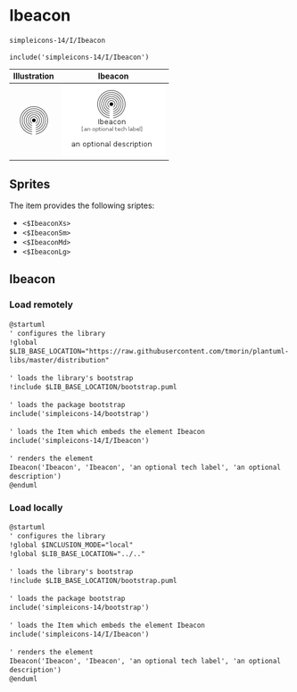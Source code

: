 # Ibeacon


```text
simpleicons-14/I/Ibeacon
```

```text
include('simpleicons-14/I/Ibeacon')
```



| Illustration | Ibeacon |
| :---: | :---: |
| ![illustration for Illustration](../../simpleicons-14/I/Ibeacon.png) | ![illustration for Ibeacon](../../simpleicons-14/I/Ibeacon.Local.png) |



## Sprites
The item provides the following sriptes:

- `<$IbeaconXs>`
- `<$IbeaconSm>`
- `<$IbeaconMd>`
- `<$IbeaconLg>`





## Ibeacon

### Load remotely
```plantuml
@startuml
' configures the library
!global $LIB_BASE_LOCATION="https://raw.githubusercontent.com/tmorin/plantuml-libs/master/distribution"

' loads the library's bootstrap
!include $LIB_BASE_LOCATION/bootstrap.puml

' loads the package bootstrap
include('simpleicons-14/bootstrap')

' loads the Item which embeds the element Ibeacon
include('simpleicons-14/I/Ibeacon')

' renders the element
Ibeacon('Ibeacon', 'Ibeacon', 'an optional tech label', 'an optional description')
@enduml
```

### Load locally
```plantuml
@startuml
' configures the library
!global $INCLUSION_MODE="local"
!global $LIB_BASE_LOCATION="../.."

' loads the library's bootstrap
!include $LIB_BASE_LOCATION/bootstrap.puml

' loads the package bootstrap
include('simpleicons-14/bootstrap')

' loads the Item which embeds the element Ibeacon
include('simpleicons-14/I/Ibeacon')

' renders the element
Ibeacon('Ibeacon', 'Ibeacon', 'an optional tech label', 'an optional description')
@enduml
```

